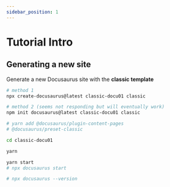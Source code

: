 ```yaml
---
sidebar_position: 1
---
```


# Tutorial Intro

## Generating a new site

Generate a new Docusaurus site with the **classic template**

```bash
# method 1
npx create-docusaurus@latest classic-docu01 classic

# method 2 (seems not responding but will eventually work)
npm init docusaurus@latest classic-docu01 classic

# yarn add @docusaurus/plugin-content-pages
# @docusaurus/preset-classic

cd classic-docu01

yarn

yarn start
# npx docusaurus start

# npx docusaurus --version
```
